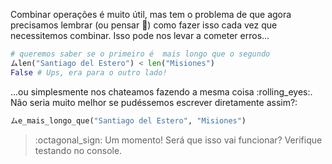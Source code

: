 Combinar operações é muito útil, mas tem o problema de que agora precisamos lembrar (ou pensar :thought_balloon:) como fazer isso cada vez que necessitemos combinar. Isso pode nos levar a cometer erros...

```python
# queremos saber se o primeiro é  mais longo que o segundo
ムlen("Santiago del Estero") < len("Misiones")
False # Ups, era para o outro lado!
```
...ou simplesmente nos chateamos fazendo a mesma coisa :rolling_eyes:. Não seria muito melhor se pudéssemos escrever diretamente assim?:

```python
ムe_mais_longo_que("Santiago del Estero", "Misiones")
```

> :octagonal_sign: Um momento! Será que isso vai funcionar? Verifique testando no console.


